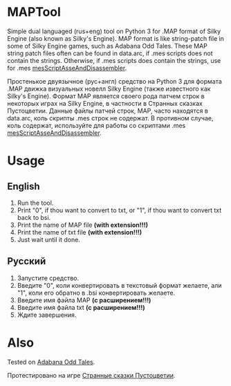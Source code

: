 # MAPTool
Simple dual languaged (rus+eng) tool on Python 3 for .MAP format of Silky Engine (also known as Silky's Engine).
MAP format is like string-patch file in some of Silky Engine games, such as Adabana Odd Tales.
These MAP string patch files often can be found in data.arc, if .mes scripts does not contain the strings. Otherwise, if .mes scripts does contain the strings, use for .mes [mesScriptAsseAndDisassembler](https://github.com/TesterTesterov/mesScriptAsseAndDisassembler).

Простенькое двуязычное (рус+англ) средство на Python 3 для формата .MAP движка визуальных новелл Silky Engine (также известного как Silky's Engine).
Формат MAP является своего рода патчем строк в некоторых играх на Silky Engine, в частности в Странных сказках Пустоцветии.
Данные файлы патчей строк, MAP, часто находятся в data.arc, коль скрипты .mes строк не содержат. В противном случае, коль содержат, используйте для работы со скриптами .mes [mesScriptAsseAndDisassembler](https://github.com/TesterTesterov/mesScriptAsseAndDisassembler).

# Usage

## English
1. Run the tool.
2. Print "0", if thou want to convert to txt, or "1", if thou want to convert txt back to bsi.
3. Print the name of MAP file **(with extension!!!)**
4. Print the name of txt file **(with extension!!!)**
5. Just wait until it done.

## Русский
1. Запустите средство.
2. Введите "0", коли конвертировать в текстовый формат желаете, али "1", коли его обратно в .bsi конвертировать желаете.
3. Введите имя файла MAP **(с расширением!!!)**
4. Введите имя файла txt **(с расширением!!!)**
5. Ждите завершения.

# Also

Tested on [Adabana Odd Tales](https://vndb.org/v27457).

Протестировано на игре [Странные сказки Пустоцветии](https://vndb.org/v27457).
